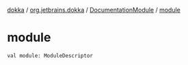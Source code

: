 [dokka](../../index.md) / [org.jetbrains.dokka](../index.md) / [DocumentationModule](index.md) / [module](module.md)

# module

```
val module: ModuleDescriptor
```

